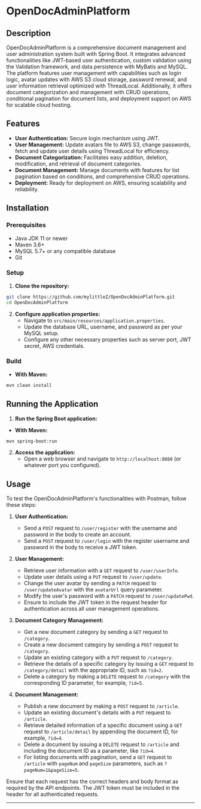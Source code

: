 # OpenDocAdminPlatform

## Description
OpenDocAdminPlatform is a comprehensive document management and user administration system built with Spring Boot. It integrates advanced functionalities like JWT-based user authentication, custom validation using the Validation framework, and data persistence with MyBatis and MySQL. The platform features user management with capabilities such as login logic, avatar updates with AWS S3 cloud storage, password renewal, and user information retrieval optimized with ThreadLocal. Additionally, it offers document categorization and management with CRUD operations, conditional pagination for document lists, and deployment support on AWS for scalable cloud hosting.

## Features
- **User Authentication:** Secure login mechanism using JWT.
- **User Management:** Update avatars file to AWS S3, change passwords, fetch and update user details using ThreadLocal for efficiency.
- **Document Categorization:** Facilitates easy addition, deletion, modification, and retrieval of document categories.
- **Document Management:** Manage documents with features for list pagination based on conditions, and comprehensive CRUD operations.
- **Deployment:** Ready for deployment on AWS, ensuring scalability and reliability.

## Installation

### Prerequisites
- Java JDK 11 or newer
- Maven 3.6+
- MySQL 5.7+ or any compatible database
- Git

### Setup
1. **Clone the repository:**
```bash
git clone https://github.com/mylittleZ/OpenDocAdminPlatform.git
cd OpenDocAdminPlatform
```

2. **Configure application properties:**
   - Navigate to `src/main/resources/application.properties`.
   - Update the database URL, username, and password as per your MySQL setup.
   - Configure any other necessary properties such as server port, JWT secret, AWS credentials.

### Build
- **With Maven:**
```bash
mvn clean install
```

## Running the Application

1. **Run the Spring Boot application:**
- **With Maven:**
```bash
mvn spring-boot:run
```

2. **Access the application:**
   - Open a web browser and navigate to `http://localhost:8080` (or whatever port you configured).


## Usage

To test the OpenDocAdminPlatform's functionalities with Postman, follow these steps:

1. **User Authentication:**
   -  Send a `POST` request to `/user/register` with the username and password in the body to create an account.
   -  Send a `POST` request to `/user/login` with the register username and password in the body to receive a JWT token.

2. **User Management:**
   - Retrieve user information with a `GET` request to `/user/userInfo`.
   - Update user details using a `PUT` request to `/user/update`.
   - Change the user avatar by sending a `PATCH` request to `/user/updateAvatar` with the `avatarUrl` query parameter.
   - Modify the user's password with a `PATCH` request to `/user/updatePwd`.
   - Ensure to include the JWT token in the request header for authentication across all user management operations.

3. **Document Category Management:**
   - Get a new document category by sending a `GET` request to `/category`.
   - Create a new document category by sending a `POST` request to `/category`.
   - Update an existing category with a `PUT` request to `/category`.
   - Retrieve the details of a specific category by issuing a `GET` request to `/category/detail` with the appropriate ID, such as `?id=2`.
   - Delete a category by making a `DELETE` request to `/category` with the corresponding ID parameter, for example, `?id=5`.

4. **Document Management:**
   - Publish a new document by making a `POST` request to `/article`.
   - Update an existing document's details with a `PUT` request to `/article`.
   - Retrieve detailed information of a specific document using a `GET` request to `/article/detail` by appending the document ID, for example, `?id=4`.
   - Delete a document by issuing a `DELETE` request to `/article` and including the document ID as a parameter, like `?id=4`.
   - For listing documents with pagination, send a `GET` request to `/article` with `pageNum` and `pageSize` parameters, such as `?pageNum=1&pageSize=5`.


Ensure that each request has the correct headers and body format as required by the API endpoints. The JWT token must be included in the header for all authenticated requests.


---

